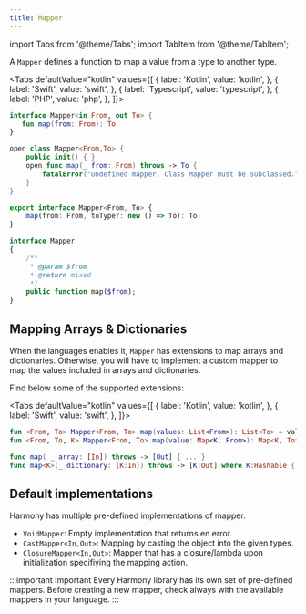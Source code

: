 ```yaml
---
title: Mapper
---
```


import Tabs from '@theme/Tabs';
import TabItem from '@theme/TabItem';

A `Mapper` defines a function to map a value from a type to another type.

<Tabs defaultValue="kotlin" values={[
    { label: 'Kotlin', value: 'kotlin', },
    { label: 'Swift', value: 'swift', },
    { label: 'Typescript', value: 'typescript', },
    { label: 'PHP', value: 'php', },
]}>
<TabItem value="kotlin">

```kotlin
interface Mapper<in From, out To> {
   fun map(from: From): To
}
```

</TabItem>
<TabItem value="swift">

```swift
open class Mapper<From,To> {
    public init() { }
    open func map(_ from: From) throws -> To {
        fatalError("Undefined mapper. Class Mapper must be subclassed.")
    }
}
```

</TabItem>
<TabItem value="typescript">

```typescript
export interface Mapper<From, To> {
    map(from: From, toType?: new () => To): To;
}
```

</TabItem>
<TabItem value="php">

```php
interface Mapper
{
    /**
     * @param $from
     * @return mixed
     */
    public function map($from);
}
```

</TabItem>
</Tabs>

## Mapping Arrays & Dictionaries

When the languages enables it, `Mapper` has extensions to map arrays and dictionaries. Otherwise, you will have to implement a custom mapper to map the values included in arrays and dictionaries.

Find below some of the supported extensions:

<Tabs defaultValue="kotlin" values={[
    { label: 'Kotlin', value: 'kotlin', },
    { label: 'Swift', value: 'swift', },
]}>
<TabItem value="kotlin">

```kotlin
fun <From, To> Mapper<From, To>.map(values: List<From>): List<To> = values.map { ... }
fun <From, To, K> Mapper<From, To>.map(value: Map<K, From>): Map<K, To> { ... }
```

</TabItem>
<TabItem value="swift">

```swift
func map( _ array: [In]) throws -> [Out] { ... }
func map<K>(_ dictionary: [K:In]) throws -> [K:Out] where K:Hashable { ... }
```

</TabItem>
</Tabs>

## Default implementations

Harmony has multiple pre-defined implementations of mapper. 

- `VoidMapper`: Empty implementation that returns en error.
- `CastMapper<In,Out>`: Mapping by casting the object into the given types.
- `ClosureMapper<In,Out>`: Mapper that has a closure/lambda upon initialization specifiying the mapping action.

:::important Important
Every Harmony library has its own set of pre-defined mappers. Before creating a new mapper, check always with the available mappers in your language.
:::
